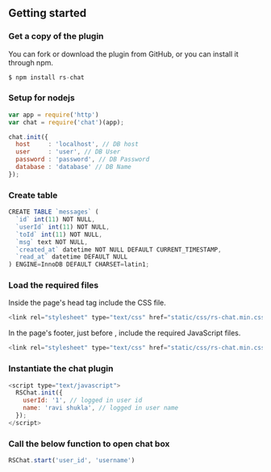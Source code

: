 
## Getting started ##

### Get a copy of the plugin ###

You can fork or download the plugin from GitHub, or you can install it through npm.
 
```js
$ npm install rs-chat
```

### Setup for nodejs ###

```js
var app = require('http')
var chat = require('chat')(app);

chat.init({
  host     : 'localhost', // DB host
  user     : 'user', // DB User
  password : 'password', // DB Password
  database : 'database' // DB Name
});

```

### Create table ### 

```js
CREATE TABLE `messages` (
  `id` int(11) NOT NULL,
  `userId` int(11) NOT NULL,
  `toId` int(11) NOT NULL,
  `msg` text NOT NULL,
  `created_at` datetime NOT NULL DEFAULT CURRENT_TIMESTAMP,
  `read_at` datetime DEFAULT NULL
) ENGINE=InnoDB DEFAULT CHARSET=latin1;

```


### Load the required files ### 

Inside the page's head tag include the CSS file.

```js
<link rel="stylesheet" type="text/css" href="static/css/rs-chat.min.css">
```

In the page's footer, just before </body>, include the required JavaScript files.

```js
<link rel="stylesheet" type="text/css" href="static/css/rs-chat.min.css">	<script type="text/javascript" src="static/js/socket.io.js"></script>

```

### Instantiate the chat plugin ### 

```js
<script type="text/javascript">
  RSChat.init({
    userId: '1', // logged in user id
    name: 'ravi shukla', // logged in user name
  });
</script>
```


### Call the below function to open chat box ### 

```js
RSChat.start('user_id', 'username')
```



